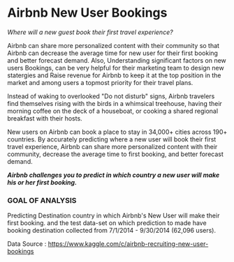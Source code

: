 # Airbnb New User Bookings
_Where will a new guest book their first travel experience?_



Airbnb can share more personalized content with their community so that Airbnb can decrease the average time for new user for their first booking and better forecast demand.
Also, Understanding significant factors on new users Bookings, can be very helpful for their marketing team to design new statergies and 
Raise revenue for Airbnb to keep it at the top position in the market and among users a topmost priority for their travel plans.

Instead of waking to overlooked "Do not disturb" signs, Airbnb travelers find themselves rising with the birds in a whimsical treehouse, 
having their morning coffee on the deck of a houseboat, or cooking a shared regional breakfast with their hosts.

New users on Airbnb can book a place to stay in 34,000+ cities across 190+ countries. 
By accurately predicting where a new user will book their first travel experience, Airbnb can share more personalized content with their community, 
decrease the average time to first booking, and better forecast demand.

***Airbnb challenges you to predict in which country a new user will make his or her first booking.***

### GOAL OF ANALYSIS 
Predicting Destination country in which Airbnb's New User will make their first booking.
and the test data-set on which prediction to made have booking destination collected from 7/1/2014 - 9/30/2014 (62,096 users).

Data Source : https://www.kaggle.com/c/airbnb-recruiting-new-user-bookings
